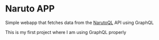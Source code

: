# Naruto APP

Simple webapp that fetches data from the [NarutoQL](https://narutoql.com) API using GraphQL

This is my first project where I am using GraphQL properly
